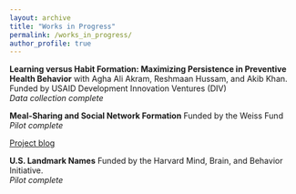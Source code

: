 ```yaml
---
layout: archive
title: "Works in Progress"
permalink: /works_in_progress/
author_profile: true
---
```


**Learning versus Habit Formation: Maximizing Persistence in Preventive Health Behavior** with Agha Ali Akram, Reshmaan Hussam, and Akib Khan. Funded by USAID Development Innovation Ventures (DIV)  
*Data collection complete*


**Meal-Sharing and Social Network Formation** Funded by the Weiss Fund  
*Pilot complete*

[Project blog](https://gabriella-fleischman.github.io/blog/)


**U.S. Landmark Names** Funded by the Harvard Mind, Brain, and Behavior Initiative.  
*Pilot complete*


